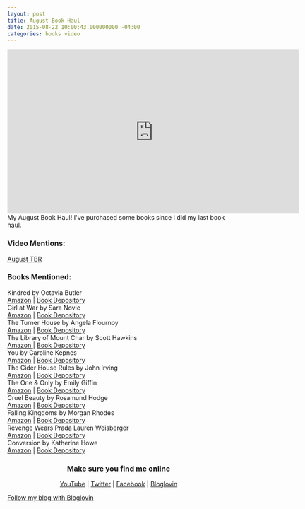 ```yaml
---
layout: post
title: August Book Haul
date: 2015-08-22 10:00:43.000000000 -04:00
categories: books video
---
```

<iframe width="660" height="371" src="https://www.youtube.com/embed/UPyPsuBe7Wo?feature=oembed"
    frameborder="0" allowfullscreen></iframe>
My August Book Haul! I've purchased some books since I did my last book haul.
<h3>Video Mentions:</h3>
<p><a href="http://cherielampley.com/blog/2015/08/05/august-tbr/">August TBR</a>
<h3>Books Mentioned:</h3>
<p>Kindred by Octavia Butler<br />
<a href="http://amzn.to/1fwXRr2">Amazon</a> | <a href="http://bit.ly/1EaPEF4">Book Depository</a><br />
Girl at War by Sara Novic<br />
<a href="http://amzn.to/1fwXSLI">Amazon</a> | <a href="http://bit.ly/1MJgx5H">Book Depository</a><br />
The Turner House by Angela Flournoy<br />
<a href="http://amzn.to/1fwXWet">Amazon</a> | <a href="http://bit.ly/1MJgCX5">Book Depository</a><br />
The Library of Mount Char by Scott Hawkins<br />
<a href="http://amzn.to/1fwXZXw"> Amazon </a> | <a href="http://bit.ly/1MJgJlv">Book Depository</a><br />
You by Caroline Kepnes<br />
<a href="http://amzn.to/1fwY25B">Amazon</a> | <a href="http://bit.ly/1h296cd">Book Depository</a><br />
The Cider House Rules by John Irving<br />
<a href="http://amzn.to/1LodEnw">Amazon</a> | <a href="http://bit.ly/1h29kju">Book Depository</a><br />
The One &amp; Only by Emily Giffin<br />
<a href="http://amzn.to/1fwY5yh">Amazon</a> | <a href="http://bit.ly/1PEJzBE">Book Depository</a><br />
Cruel Beauty by Rosamund Hodge<br />
<a href="http://amzn.to/1fwY6m5">Amazon</a> | <a href="http://bit.ly/1KB6LML">Book Depository</a><br />
Falling Kingdoms by Morgan Rhodes<br />
<a href="http://amzn.to/1fwY8tW">Amazon</a> | <a href="http://bit.ly/1PqYsHf">Book Depository</a><br />
Revenge Wears Prada Lauren Weisberger<br />
<a href="http://amzn.to/1fwYb9a">Amazon</a> | <a href="http://bit.ly/1hyPMEk">Book Depository</a><br />
Conversion by Katherine Howe<br />
<a href="http://amzn.to/1h28pQ3">Amazon</a> | <a href="http://bit.ly/1JySntP">Book Depository</a></p>
<div style="text-align: center;">
<h3>Make sure you find me online</h3>
<p><a href="http://youtube.com/cherielampley">YouTube</a> | <a href="http://twitter.com/thesportsdiva">Twitter</a> | <a href="http://facebook.com/readwithcherie">Facebook</a> | <a href="https://www.bloglovin.com/blogs/cherie-lampley-14391523">Bloglovin</a></p>
</div>
<a href="http://www.bloglovin.com/blog/14391523/?claim=f7j2fzzm7sy">Follow my blog with Bloglovin</a>
